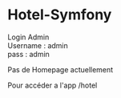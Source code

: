 # Hotel-Symfony

<p> Login Admin <br> Username : admin <br> pass : admin </p>

<p> Pas de Homepage actuellement</p>
<p> Pour accéder a l'app /hotel </p>
